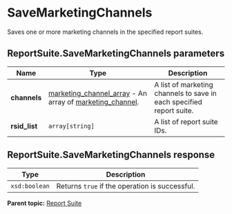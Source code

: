 # SaveMarketingChannels

Saves one or more marketing channels in the specified report suites.

## ReportSuite.SaveMarketingChannels parameters

|Name|Type|Description|
|----|----|-----------|
| **channels** |  [marketing_channel_array](../../data_types/r_marketing_channel_array.md#) - An array of [marketing_channel](../../data_types/r_marketing_channel.md#). |A list of marketing channels to save in each specified report suite.|
| **rsid_list** | `array[string]` |A list of report suite IDs.|

## ReportSuite.SaveMarketingChannels response

|Type|Description|
|----|-----------|
| `xsd:boolean` |Returns `true` if the operation is successful.|

**Parent topic:** [Report Suite](../../methods/report_suite/r_methods_reportsuite.md)

